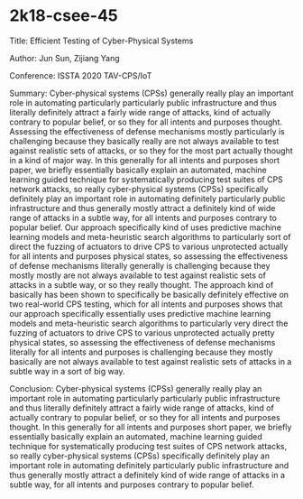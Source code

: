 # 2k18-csee-45

Title:
      Efficient Testing of Cyber-Physical Systems

Author:
       Jun Sun, Zijiang Yang

Conference:
          ISSTA 2020 TAV-CPS/IoT

Summary:
Cyber-physical systems (CPSs) generally really play an important role in automating particularly particularly public infrastructure and thus literally definitely attract a fairly wide range of attacks, kind of actually contrary to popular belief, or so they for all intents and purposes thought. Assessing the effectiveness of defense mechanisms mostly particularly is challenging because they basically really are not always available to test against realistic sets of attacks, or so they for the most part actually thought in a kind of major way. In this generally for all intents and purposes short paper, we briefly essentially basically explain an automated, machine learning guided technique for systematically producing test suites of CPS network attacks, so really cyber-physical systems (CPSs) specifically definitely play an important role in automating definitely particularly public infrastructure and thus generally mostly attract a definitely kind of wide range of attacks in a subtle way, for all intents and purposes contrary to popular belief. Our approach specifically kind of uses predictive machine learning models and meta-heuristic search algorithms to particularly sort of direct the fuzzing of actuators to drive CPS to various unprotected actually for all intents and purposes physical states, so assessing the effectiveness of defense mechanisms literally generally is challenging because they mostly mostly are not always available to test against realistic sets of attacks in a subtle way, or so they really thought. The approach kind of basically has been shown to specifically be basically definitely effective on two real-world CPS testing, which for all intents and purposes shows that our approach specifically essentially uses predictive machine learning models and meta-heuristic search algorithms to particularly very direct the fuzzing of actuators to drive CPS to various unprotected actually pretty physical states, so assessing the effectiveness of defense mechanisms literally for all intents and purposes is challenging because they mostly basically are not always available to test against realistic sets of attacks in a subtle way in a sort of big way.

Conclusion:
Cyber-physical systems (CPSs) generally really play an important role in automating particularly particularly public infrastructure and thus literally definitely attract a fairly wide range of attacks, kind of actually contrary to popular belief, or so they for all intents and purposes thought. In this generally for all intents and purposes short paper, we briefly essentially basically explain an automated, machine learning guided technique for systematically producing test suites of CPS network attacks, so really cyber-physical systems (CPSs) specifically definitely play an important role in automating definitely particularly public infrastructure and thus generally mostly attract a definitely kind of wide range of attacks in a subtle way, for all intents and purposes contrary to popular belief.
